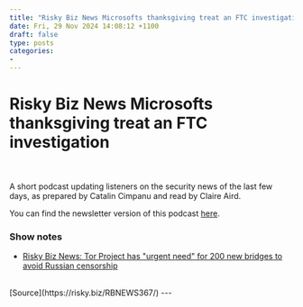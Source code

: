```yaml
---
title: "Risky Biz News Microsofts thanksgiving treat an FTC investigation"
date: Fri, 29 Nov 2024 14:08:12 +1100
draft: false
type: posts
categories: 
- 
---
```

# Risky Biz News Microsofts thanksgiving treat an FTC investigation

<br/>

<br/>
A short podcast updating listeners on the security news of the last few days, as prepared by Catalin Cimpanu and read by Claire Aird.

You can find the newsletter version of this podcast [here](https://news.risky.biz).

### Show notes

-   [Risky Biz News: Tor Project has "urgent need" for 200 new bridges to avoid Russian censorship](https://news.risky.biz/risky-biz-news-tor-project-has-urgent-need-for-200-new-bridges-to-bypass-russian-censorship/)

<br/>
[Source](https://risky.biz/RBNEWS367/)
---
